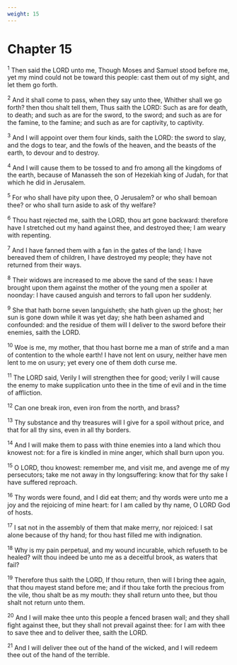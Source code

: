 ```yaml
---
weight: 15
---
```


# Chapter 15

<sup>1</sup> Then said the LORD unto me, Though Moses and Samuel stood before me, yet my mind could not be toward this people: cast them out of my sight, and let them go forth. 

<sup>2</sup> And it shall come to pass, when they say unto thee, Whither shall we go forth? then thou shalt tell them, Thus saith the LORD: Such as are for death, to death; and such as are for the sword, to the sword; and such as are for the famine, to the famine; and such as are for captivity, to captivity. 

<sup>3</sup> And I will appoint over them four kinds, saith the LORD: the sword to slay, and the dogs to tear, and the fowls of the heaven, and the beasts of the earth, to devour and to destroy. 

<sup>4</sup> And I will cause them to be tossed to and fro among all the kingdoms of the earth, because of Manasseh the son of Hezekiah king of Judah, for that which he did in Jerusalem. 

<sup>5</sup> For who shall have pity upon thee, O Jerusalem? or who shall bemoan thee? or who shall turn aside to ask of thy welfare? 

<sup>6</sup> Thou hast rejected me, saith the LORD, thou art gone backward: therefore have I stretched out my hand against thee, and destroyed thee; I am weary with repenting. 

<sup>7</sup> And I have fanned them with a fan in the gates of the land; I have bereaved them of children, I have destroyed my people; they have not returned from their ways. 

<sup>8</sup> Their widows are increased to me above the sand of the seas: I have brought upon them against the mother of the young men a spoiler at noonday: I have caused anguish and terrors to fall upon her suddenly. 

<sup>9</sup> She that hath borne seven languisheth; she hath given up the ghost; her sun is gone down while it was yet day; she hath been ashamed and confounded: and the residue of them will I deliver to the sword before their enemies, saith the LORD. 

<sup>10</sup> Woe is me, my mother, that thou hast borne me a man of strife and a man of contention to the whole earth! I have not lent on usury, neither have men lent to me on usury; yet every one of them doth curse me. 

<sup>11</sup> The LORD said, Verily I will strengthen thee for good; verily I will cause the enemy to make supplication unto thee in the time of evil and in the time of affliction. 

<sup>12</sup> Can one break iron, even iron from the north, and brass? 

<sup>13</sup> Thy substance and thy treasures will I give for a spoil without price, and that for all thy sins, even in all thy borders. 

<sup>14</sup> And I will make them to pass with thine enemies into a land which thou knowest not: for a fire is kindled in mine anger, which shall burn upon you. 

<sup>15</sup> O LORD, thou knowest: remember me, and visit me, and avenge me of my persecutors; take me not away in thy longsuffering: know that for thy sake I have suffered reproach. 

<sup>16</sup> Thy words were found, and I did eat them; and thy words were unto me a joy and the rejoicing of mine heart: for I am called by thy name, O LORD God of hosts. 

<sup>17</sup> I sat not in the assembly of them that make merry, nor rejoiced: I sat alone because of thy hand; for thou hast filled me with indignation. 

<sup>18</sup> Why is my pain perpetual, and my wound incurable, which refuseth to be healed? wilt thou indeed be unto me as a deceitful brook, as waters that fail? 

<sup>19</sup> Therefore thus saith the LORD, If thou return, then will I bring thee again, that thou mayest stand before me; and if thou take forth the precious from the vile, thou shalt be as my mouth: they shall return unto thee, but thou shalt not return unto them. 

<sup>20</sup> And I will make thee unto this people a fenced brasen wall; and they shall fight against thee, but they shall not prevail against thee: for I am with thee to save thee and to deliver thee, saith the LORD. 

<sup>21</sup> And I will deliver thee out of the hand of the wicked, and I will redeem thee out of the hand of the terrible. 


